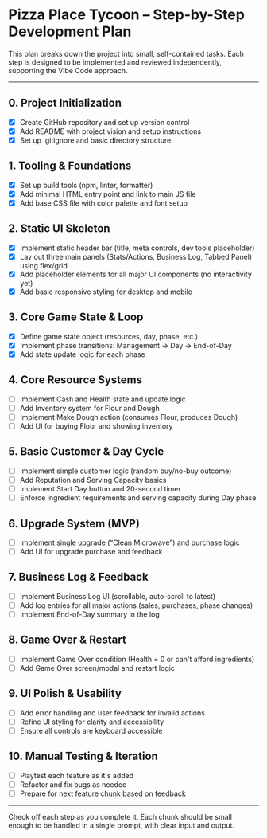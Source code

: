 # Pizza Place Tycoon – Step-by-Step Development Plan

This plan breaks down the project into small, self-contained tasks. Each step is designed to be implemented and reviewed independently, supporting the Vibe Code approach.

---

## 0. Project Initialization
- [x] Create GitHub repository and set up version control
- [x] Add README with project vision and setup instructions
- [x] Set up .gitignore and basic directory structure

## 1. Tooling & Foundations
- [x] Set up build tools (npm, linter, formatter)
- [x] Add minimal HTML entry point and link to main JS file
- [x] Add base CSS file with color palette and font setup

## 2. Static UI Skeleton
- [x] Implement static header bar (title, meta controls, dev tools placeholder)
- [x] Lay out three main panels (Stats/Actions, Business Log, Tabbed Panel) using flex/grid
- [x] Add placeholder elements for all major UI components (no interactivity yet)
- [x] Add basic responsive styling for desktop and mobile

## 3. Core Game State & Loop
- [x] Define game state object (resources, day, phase, etc.)
- [x] Implement phase transitions: Management → Day → End-of-Day
- [x] Add state update logic for each phase

## 4. Core Resource Systems
- [ ] Implement Cash and Health state and update logic
- [ ] Add Inventory system for Flour and Dough
- [ ] Implement Make Dough action (consumes Flour, produces Dough)
- [ ] Add UI for buying Flour and showing inventory

## 5. Basic Customer & Day Cycle
- [ ] Implement simple customer logic (random buy/no-buy outcome)
- [ ] Add Reputation and Serving Capacity basics
- [ ] Implement Start Day button and 20-second timer
- [ ] Enforce ingredient requirements and serving capacity during Day phase

## 6. Upgrade System (MVP)
- [ ] Implement single upgrade (“Clean Microwave”) and purchase logic
- [ ] Add UI for upgrade purchase and feedback

## 7. Business Log & Feedback
- [ ] Implement Business Log UI (scrollable, auto-scroll to latest)
- [ ] Add log entries for all major actions (sales, purchases, phase changes)
- [ ] Implement End-of-Day summary in the log

## 8. Game Over & Restart
- [ ] Implement Game Over condition (Health = 0 or can't afford ingredients)
- [ ] Add Game Over screen/modal and restart logic

## 9. UI Polish & Usability
- [ ] Add error handling and user feedback for invalid actions
- [ ] Refine UI styling for clarity and accessibility
- [ ] Ensure all controls are keyboard accessible

## 10. Manual Testing & Iteration
- [ ] Playtest each feature as it's added
- [ ] Refactor and fix bugs as needed
- [ ] Prepare for next feature chunk based on feedback

---

Check off each step as you complete it. Each chunk should be small enough to be handled in a single prompt, with clear input and output. 